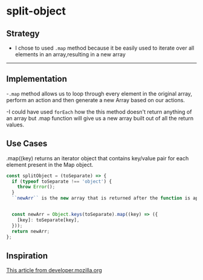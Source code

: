 # split-object

## Strategy

- I chose to used `.map` method because it be easily used to iterate over all
  elements in an array,resulting in a new array

---

## Implementation

-`.map` method allows us to loop through every element in the original array,
perform an action and then generate a new Array based on our actions.

-I could have used `forEach` how the this method doesn't return anything of an
array but .map function will give us a new array built out of all the return
values.

## Use Cases

.map((key) returns an iterator object that contains key/value pair for each
element present in the Map object.

```js
const splitObject = (toSeparate) => {
  if (typeof toSeparate !== 'object') {
    throw Error();
  }
  ``newArr`` is the new array that is returned after the function is applied.


  const newArr = Object.keys(toSeparate).map((key) => ({
    [key]: toSeparate[key],
  }));
  return newArr;
};
```

## Inspiration

[This article from developer.mozilla.org](https://developer.mozilla.org/en-US/docs/Web/JavaScript/Reference/Global_Objects/Object/keys)
